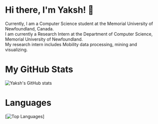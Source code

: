 # Hi there, I'm Yaksh! 👋
Currently, I am a Computer Science student at the Memorial University of Newfoundland, Canada.
<br>
I am currently a Research Intern at the Department of Computer Science, Memorial University of Newfoundland.
<br>
My research intern includes Mobility data processing, mining and visualizing.

# My GitHub Stats
![Yaksh's GitHub stats](https://github-readme-stats.vercel.app/api?username=YakshHaranwala&theme=radical&include_all_commits=true&show_icons=true&count_private=true)

# Languages
[![Top Languages](https://github-readme-stats.vercel.app/api/top-langs/?username=YakshHaranwala&layout=compact&theme=radical)]
